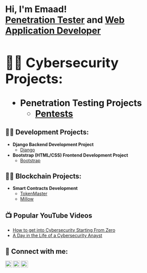 <h1>Hi, I'm Emaad! <br/><a href="https://github.com/joshmadakor1">Penetration Tester</a> and <a href="https://www.linkedin.com/in/joshmadakor/">Web Application Developer</a> <a </h1>

<h2>👨‍💻 Cybersecurity Projects:</h2>

- <b>Penetration Testing Projects</b>
  - [Pentests](https://github.com/emaad360/Pentests)
  
 <h2>👨‍💻 Development Projects:</h2>

- <b>Django Backend Development Project</b>
  - [Django](https://github.com/joshmadakor1/Algorithms-Practice)
- <b>Bootstrap (HTML/CSS) Frontend Development Project</b>
  - [Bootstrap](https://github.com/joshmadakor1/)

 
 <h2>👨‍💻 Blockchain Projects:</h2>

- <b>Smart Contracts Development</b>
  - [TokenMaster](https://github.com/emaad360/tokenmaster)
  - [Millow](https://github.com/emaad360/tokenmaster)
  
<h2>📺 Popular YouTube Videos</h2>

- [How to get into Cybersecurity Starting From Zero](https://www.youtube.com/watch?v=a83ASGn_V_s)
- [A Day in the Life of a Cybersecurity Anayst](https://www.youtube.com/watch?v=uHy3oM7NnoU)

<h2> 🤳 Connect with me:</h2>

[<img align="left" alt="Emaad | YouTube" width="22px" src="https://cdn.jsdelivr.net/npm/simple-icons@v3/icons/youtube.svg" />][youtube]
[<img align="left" alt="Emaad | Twitter" width="22px" src="https://cdn.jsdelivr.net/npm/simple-icons@v3/icons/twitter.svg" />][twitter]
[<img align="left" alt="Emaad | LinkedIn" width="22px" src="https://cdn.jsdelivr.net/npm/simple-icons@v3/icons/linkedin.svg" />][linkedin]


[twitter]: https://twitter.com/w3ap0n1z3d
[youtube]: https://www.youtube.com/channel/UCUYeakE8itP8cg6dfZx5yzg
[linkedin]: https://www.linkedin.com/in/emaad-abbasi/

<!--
**joshmadakor1/joshmadakor1** is a ✨ _special_ ✨ repository because its `README.md` (this file) appears on your GitHub profile.

Here are some ideas to get you started:

- 🔭 I’m currently working on ...
- 🌱 I’m currently learning ...
- 👯 I’m looking to collaborate on ...
- 🤔 I’m looking for help with ...
- 💬 Ask me about ...
- 📫 How to reach me: ...
- 😄 Pronouns: ...
- ⚡ Fun fact: ...
-->
